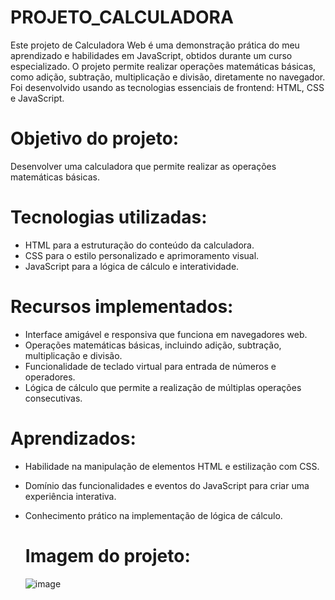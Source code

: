 # PROJETO_CALCULADORA

Este projeto de Calculadora Web é uma demonstração prática do meu aprendizado e habilidades em JavaScript, obtidos durante um curso especializado. 
O projeto permite realizar operações matemáticas básicas, como adição, subtração, multiplicação e divisão, diretamente no navegador. 
Foi desenvolvido usando as tecnologias essenciais de frontend: HTML, CSS e JavaScript.

## 

# Objetivo do projeto:

Desenvolver uma calculadora que permite realizar as operações matemáticas básicas.

## 

# Tecnologias utilizadas:

- HTML para a estruturação do conteúdo da calculadora.
- CSS para o estilo personalizado e aprimoramento visual.
- JavaScript para a lógica de cálculo e interatividade.

##

# Recursos implementados:

- Interface amigável e responsiva que funciona em navegadores web.
- Operações matemáticas básicas, incluindo adição, subtração, multiplicação e divisão.
- Funcionalidade de teclado virtual para entrada de números e operadores.
- Lógica de cálculo que permite a realização de múltiplas operações consecutivas.

##

# Aprendizados:

- Habilidade na manipulação de elementos HTML e estilização com CSS.
- Domínio das funcionalidades e eventos do JavaScript para criar uma experiência interativa.
- Conhecimento prático na implementação de lógica de cálculo.

  ##

  # Imagem do projeto:

  ![image](https://github.com/Jose-Capucho/PROJETO_CALCULADORA/assets/97485966/272c45cc-261b-405c-9545-8901b17e5007)


  
